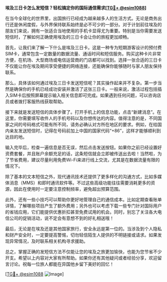 **埃及三日卡怎么发短信？轻松搞定你的国际通信需求[[TG💪+ @esim1088](https://t.me/s/esim1088)]**

在当今全球化的世界里，出国旅行已经成为越来越多人的生活方式。无论是商务出行还是休闲度假，与外界保持联系始终是必不可少的一部分。对于计划前往埃及的朋友们来说，拥有一张适合当地使用的手机卡显得尤为重要。特别是当你需要发送短信时，了解如何正确使用埃及的三日卡会让你的旅程更加顺畅。

首先，让我们来了解一下什么是埃及三日卡。这是一种专为短期游客设计的预付费SIM卡，通常包含一定数量的数据流量、通话时间和短信服务。购买这种卡片非常方便，在机场、大型商场或电信运营商的门店都可以找到。选择一张合适的三日卡不仅能让你在埃及期间享受便捷的网络连接，还能确保你能够随时与家人朋友保持联系。

那么，具体该如何通过埃及三日卡发送短信呢？其实操作起来并不复杂。第一步当然是确保你的手机已经成功安装并激活了这张三日卡。一般来说，激活过程包括插入SIM卡后按照屏幕提示输入相关信息即可完成。如果遇到任何问题，可以咨询店员或者拨打客服热线获取帮助。

接下来就是发送短信的具体步骤了。打开手机上的信息功能，点击“新建消息”。在这里，你需要填写收件人的手机号码以及你想传达的内容。值得注意的是，不同国家之间的号码格式可能有所不同，请务必确认对方所在地区的要求。例如，在给国内亲友发送短信时，记得在号码前加上中国的国家代码“+86”，这样才能够顺利到达目的地。

输入完毕后，检查一遍信息是否无误，然后点击发送按钮。如果你之前已经设置好资费套餐，并且账户余额充足的话，这条短信就会立即被传送出去啦！当然啦，为了节省费用，建议尽量利用免费Wi-Fi来进行线上交流，尤其是在数据流量有限的情况下。

除了基本的文本短信之外，现代通讯技术还提供了更多样化的沟通方式，比如多媒体消息（MMS）和即时通讯软件等。不过这些高级功能往往需要消耗更多的资源，因此在使用时一定要注意控制频率，避免超出预算范围。

此外，还有一些小技巧可以帮助你更好地管理自己的通信成本。比如定期查看账单详情，了解哪些项目产生了额外费用；另外也可以考虑下载一些专门针对国际用户的省钱应用，它们能提供优惠折扣甚至免费试用的机会。同时，别忘了关注各大电信公司的促销活动，说不定会有意想不到的好礼相送哦！

最后，无论是在埃及还是其他国家旅行，安全永远是第一位的。当涉及到个人隐私和财产安全时，一定要提高警惕，切勿轻信陌生人提供的不明链接或请求。如果发现异常情况，及时联系相关机构寻求援助。

总之，掌握正确的发短信方法不仅能让您的埃及之旅更加愉快，也能为您节省不少开支。希望以上内容对大家有所帮助。如果你还有其他疑问或者经验分享，欢迎留言讨论。祝每一位旅人都能在异国他乡留下美好的回忆！

[[TG💪+ @esim1088](https://t.me/s/esim1088) ![Image](https://i.postimg.cc/4NQfJmqS/Snipaste-2025-05-13-00-14-12.png)]